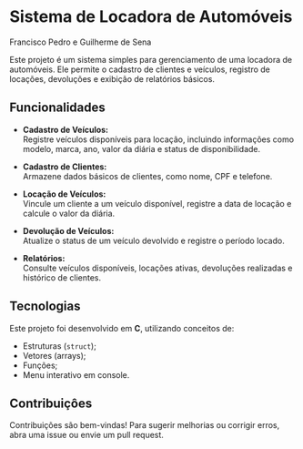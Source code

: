 # Sistema de Locadora de Automóveis  
Francisco Pedro e Guilherme de Sena

Este projeto é um sistema simples para gerenciamento de uma locadora de automóveis. Ele permite o cadastro de clientes e veículos, registro de locações, devoluções e exibição de relatórios básicos.

## Funcionalidades  

- **Cadastro de Veículos:**  
  Registre veículos disponíveis para locação, incluindo informações como modelo, marca, ano, valor da diária e status de disponibilidade.

- **Cadastro de Clientes:**  
  Armazene dados básicos de clientes, como nome, CPF e telefone.

- **Locação de Veículos:**  
  Vincule um cliente a um veículo disponível, registre a data de locação e calcule o valor da diária.

- **Devolução de Veículos:**  
  Atualize o status de um veículo devolvido e registre o período locado.

- **Relatórios:**  
  Consulte veículos disponíveis, locações ativas, devoluções realizadas e histórico de clientes.

## Tecnologias  

Este projeto foi desenvolvido em **C**, utilizando conceitos de:
- Estruturas (`struct`);
- Vetores (arrays);
- Funções;
- Menu interativo em console.  

## Contribuiçôes

Contribuições são bem-vindas! Para sugerir melhorias ou corrigir erros, abra uma issue ou envie um pull request.

